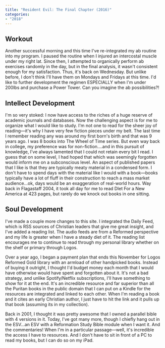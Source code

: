 ```yaml
---
title: "Resident Evil: The Final Chapter (2016)"
categories:
- "2018"
---
```


## Workout

Another successful morning and this time I've re-integrated my ab routine into my program.  I paused the routine when I injured an intercostal muscle under my right lat. Since then, I attempted to organically perform ab exercises randomly in the day, but in the final analysis, it wasn't consistent enough for my satisfaction.  Thus, it's back on Wednesday.  But unlike before, I don't think I'll have them on Mondays and Fridays at this time.  I'd like to further development the regimen ESPECIALLY when I'm under 200lbs and purchase a Power Tower.  Can you imagine the ab possibilities?!

## Intellect Development

I'm so very stoked:  I now have access to the riches of a huge reserve of academic journals and databases. Now the challenging aspect is for me to organize what I would like to study.  I'm not one to read for the sheer joy of reading—it's why I have very few fiction pieces under my belt.  The last time I remember reading any was around my first born's birth and that was 9 years ago.  I was 8 books into The Wheel of Time series.  But even way back in college, my preference was for non-fiction....and in this pursuit of knowledge, I've always lamented that I could not retain every bit I read.  I guess that on some level, I had hoped that which was seemingly forgotten would inform me on a subconscious level. An aspect of published papers that I like is that they are typically meaty material in a condensed form. I don't have to spend days with the material like I would with a book—books typically have a lot of fluff in their construction to reach a mass market audience...ok, days would be an exaggeration of real-world hours.  Way back in Flagastaff 2004, it took all day for me to read DIet For a New America at 423 pages, but rarely do we knock out books in one sitting.

## Soul Development

I've made a couple more changes to this site.  I integrated the Daily Feed, which is RSS sources of Christian leaders that give me great insight, and I've added a reading list. The audio feeds are from a Reformed perspective and my life is greater when I have a steady diet of it. The reading list encourages me to continue to read through my personal library whether on the shelf or primary through Logos.

Over a year ago, I began a payment plan that ends this November for Logos Reformed Gold library with an armload of other handpicked books. Instead of buying it outright, I thought I'd budget money each month that I would have otherwise would have spent and forgotten about it.  It's not a bad strategy, and unlike Spotify/Netflix subscriptions, I'll have something to show for it at the end.  It's an incredible resource and far superior than all the Puritan books in the public domain that I can put on a Kindle for the resources are integrated and linked to each other. When I'm reading a book and it cites an early Christian author, I just have to hit the link and it pulls up that book (assuming its in my collection).

Back in 2001, I thought it was pretty awesome that I owned a parallel bible with 4 versions in it.  Today, I've got many more, though I chiefly hang out in the ESV...an ESV with a Reformation Study Bible module when I want it. And the commentaries!  When I'm in a particular passage—well, it's incredible the access I have to resources.  And I don't have to sit in front of a PC to read my books, but I can do so on my iPad.